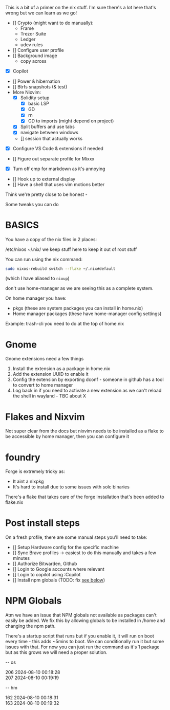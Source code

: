 This is a bit of a primer on the nix stuff. I'm sure there's a lot here that's wrong but we can learn as we go!

- [] Crypto (might want to do manually):
  - Frame
  - Trezor Suite
  - Ledger
  - udev rules
- [] Configure user profile
- [] Background image
  - copy across
- [x] Copilot
- [] Power & hibernation
- [] Btrfs snapshots (& test)
- More Nixvim:
  - [x] Solidity setup
    - [x] basic LSP
    - [x] GD
    - [x] rn
    - [x] GD to imports (might depend on project)
  - [x] Split buffers and use tabs
  - [x] navigate between windows
  - [] session that actually works
- [x] Configure VS Code & extensions if needed
- [] Figure out separate profile for Mixxx
- [x] Turn off cmp for markdown as it's annoying
- [] Hook up to external display
- [] Have a shell that uses vim motions better

Think we're pretty close to be honest -

Some tweaks you can do

# BASICS

You have a copy of the nix files in 2 places:

/etc/nixos
~/.nix/ we keep stuff here to keep it out of root stuff

You can run using the nix command:

```sh
sudo nixos-rebuild switch --flake ~/.nix#default
```

(which I have aliased to `nixup`)

don't use home-manager as we are seeing this as a complete system.

On home manager you have:

- pkgs (these are system packages you can install in home.nix)
- Home manager packages (these have home-manager config settings)

Example: trash-cli you need to do at the top of home.nix

# Gnome

Gnome extensions need a few things

1. Install the extension as a package in home.nix
2. Add the extension UUID to enable it
3. Config the extension by exporting dconf - someone in github has a tool to convert to home manager
4. Log back in if you need to activate a new extension as we can't reload the shell in wayland - TBC about X

# Flakes and Nixvim

Not super clear from the docs but nixvim needs to be installed as a flake to be accessible by home manager, then you can configure it

# foundry

Forge is extremely tricky as:

- It aint a nixpkg
- It's hard to install due to some issues with solc binaries

There's a flake that takes care of the forge installation that's been added to flake.nix

# Post install steps

On a fresh profile, there are some manual steps you'll need to take:

- [] Setup Hardware config for the specific machine
- [] Sync Brave profiles -> easiest to do this manually and takes a few minutes
- [] Authorize Bitwarden, Github
- [] Login to Google accounts where relevant
- [] Login to copilot using :Copilot
- [] Install npm globals (TODO: fix [see below](#npm-globals))

# NPM Globals

Atm we have an issue that NPM globals not available as packages can't easily be added.
We fix this by allowing globals to be installed in /home and changing the npm path.

There's a startup script that runs but if you enable it, it will run on boot every time - this adds ~5mins to boot.
We can conditionally run it but some issues with that. For now you can just run the command as it's 1 package but as this grows we will
need a proper solution.

-- os

206 2024-08-10 00:18:28  
207 2024-08-10 00:19:19

-- hm

162 2024-08-10 00:18:31  
163 2024-08-10 00:19:32
